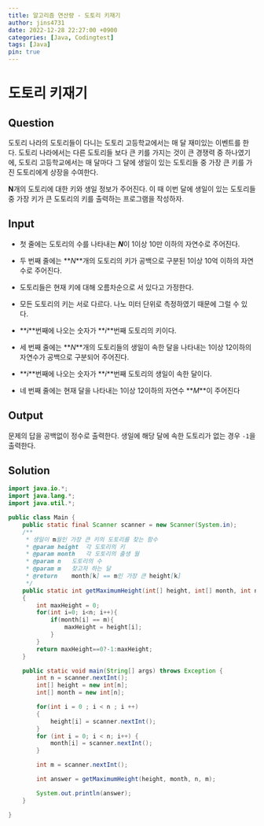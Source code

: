 ```yaml
---
title: 알고리즘 연산량 - 도토리 키재기
author: jins4731
date: 2022-12-28 22:27:00 +0900
categories: [Java, Codingtest]
tags: [Java]
pin: true
---
```


# 도토리 키재기

## Question

도토리 나라의 도토리들이 다니는 도토리 고등학교에서는 매 달 재미있는 이벤트를 한다. 도토리 나라에서는 다른 도토리들 보다 큰 키를 가지는 것이 큰 경쟁력 중 하나였기에, 도토리 고등학교에서는 매 달마다 그 달에 생일이 있는 도토리들 중 가장 큰 키를 가진 도토리에게 상장을 수여한다.

**N**개의 도토리에 대한 키와 생일 정보가 주어진다. 이 때 이번 달에 생일이 있는 도토리들 중 가장 키가 큰 도토리의 키를 출력하는 프로그램을 작성하자.

## Input

- 첫 줄에는 도토리의 수를 나타내는 ***N***이 1이상 10만 이하의 자연수로 주어진다.
- 두 번째 줄에는 **_N_**개의 도토리의 키가 공백으로 구분된 1이상 10억 이하의 자연수로 주어진다.

- 도토리들은 현재 키에 대해 오름차순으로 서 있다고 가정한다.
- 모든 도토리의 키는 서로 다르다. 나노 미터 단위로 측정하였기 때문에 그럴 수 있다.
- **_i_**번째에 나오는 숫자가 **_i_**번째 도토리의 키이다.

- 세 번째 줄에는 **_N_**개의 도토리들의 생일이 속한 달을 나타내는 1이상 12이하의 자연수가 공백으로 구분되어 주어진다.

- **_i_**번째에 나오는 숫자가 **_i_**번째 도토리의 생일이 속한 달이다.

- 네 번째 줄에는 현재 달을 나타내는 1이상 12이하의 자연수 **_M_**이 주어진다

## Output

문제의 답을 공백없이 정수로 출력한다. 생일에 해당 달에 속한 도토리가 없는 경우 `-1`을 출력한다.

## Solution

```java
import java.io.*;
import java.lang.*;
import java.util.*;

public class Main {
	public static final Scanner scanner = new Scanner(System.in);
	/**
     * 생일이 m월인 가장 큰 키의 도토리를 찾는 함수
     * @param height  각 도토리의 키
     * @param month   각 도토리의 출생 월
     * @param n   도토리의 수
     * @param m   찾고자 하는 달
     * @return    month[k] == m인 가장 큰 height[k]
     */
	public static int getMaximumHeight(int[] height, int[] month, int n, int m)
	{
		int maxHeight = 0;
		for(int i=0; i<n; i++){
			if(month[i] == m){
				maxHeight = height[i];
			}
		}
		return maxHeight==0?-1:maxHeight;
	}

	public static void main(String[] args) throws Exception {
		int n = scanner.nextInt();
		int[] height = new int[n];
		int[] month = new int[n];

		for(int i = 0 ; i < n ; i ++)
		{
			height[i] = scanner.nextInt();
		}
		for (int i = 0; i < n; i++) {
			month[i] = scanner.nextInt();
		}

		int m = scanner.nextInt();

		int answer = getMaximumHeight(height, month, n, m);

		System.out.println(answer);
	}

}
```
